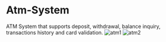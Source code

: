 # Atm-System
ATM System that supports deposit, withdrawal, balance inquiry, transactions history and card validation.
![atm1](https://user-images.githubusercontent.com/47798816/122105886-8ec96680-ce19-11eb-91b8-bdc138ae5b4b.png)
![atm2](https://user-images.githubusercontent.com/47798816/122105891-8ffa9380-ce19-11eb-8365-c334419654ff.png)
